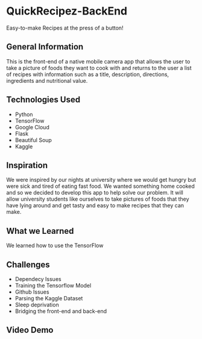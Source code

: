 # QuickRecipez-BackEnd
Easy-to-make Recipes at the press of a button!
## General Information
This is the front-end of a native mobile camera app that allows the user to take a picture of foods they want to cook with and returns to the user a list of recipes with information such as a title, description, directions, ingredients and nutritional value.
## Technologies Used
* Python
* TensorFlow
* Google Cloud
* Flask
* Beautiful Soup
* Kaggle
## Inspiration
We were inspired by our nights at university where we would get hungry but were sick and tired of eating fast food. We wanted something home cooked and so we decided to develop this app to help solve our problem. It will allow university students like ourselves to take pictures of foods that they have lying around and get tasty and easy to make recipes that they can make.
## What we Learned
We learned how to use the TensorFlow
## Challenges
* Dependecy Issues
* Training the Tensorflow Model
* Github Issues
* Parsing the Kaggle Dataset
* Sleep deprivation
* Bridging the front-end and back-end
## Video Demo
